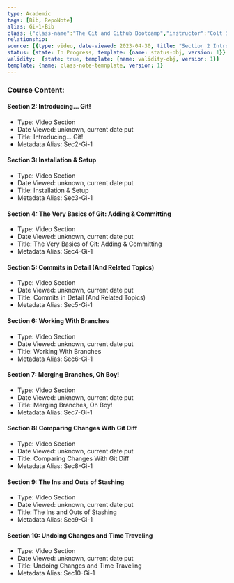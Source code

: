 ```yaml
---
type: Academic
tags: [Bib, RepoNote]
alias: Gi-1-Bib
class: {"class-name":"The Git and Github Bootcamp","instructor":"Colt Steele","medium":"Online Course","start-date":"2023-04-25","online-platform":"Udemy","length":"17 hours","class-alias":"Gi-1","template":{"name":"class-online-course-obj","version":1}}
relationship: 
source: [{type: video, date-viewed: 2023-04-30, title: "Section 2 Introducing... Git", class-alias: Gi-1, source-alias: Sec2-Gi-1, template: {name: source-video-obj, version: 1}}, {type: video, date-viewed: 2023-04-30, title: "Section 3 Installation & Setup", class-alias: Gi-1, source-alias: Sec3-Gi-1, template: {name: source-video-obj, version: 1}}, {type: video, date-viewed: 2023-05-01, title: "Section 4 The Very Basics of Git: Adding and Committing", class-alias: Gi-1, source-alias: Sec4-Gi-1, template: {name: source-video-obj, version: 1}}, {type: video, date-viewed: 2023-05-01, title: "Section 5 Commits in Detail (And Related Topics)", class-alias: Gi-1, source-alias: Sec5-Gi-1, template: {name: source-video-obj, version: 1}}, {type: video, date-viewed: 2023-05-01, title: "Section 6 Working With Branches", class-alias: Gi-1, source-alias: Sec6-Gi-1, template: {name: source-video-obj, version: 1}}, {type: video, date-viewed: 2023-05-03, title: "Section 7 Merging Branches, Oh Boy!", class-alias: Gi-1, source-alias: Sec7-Gi-1, template: {name: source-video-obj, version: 1}}, {type: video, date-viewed: 2023-05-04, title: "Section 8 Comparing Changes With Git Diff", class-alias: Gi-1, source-alias: Sec8-Gi-1, template: {name: source-video-obj, version: 1}}, {type: video, date-viewed: 2023-05-05, title: "Section 9 The Ins and Outs of Stashing", class-alias: Gi-1, source-alias: Sec9-Gi-1, template: {name: source-video-obj, version: 1}}, {type: video, date-viewed: 2023-05-05, title: "Section 10 Undoing Changes and Time Traveling", class-alias: Gi-1, source-alias: Sec10-Gi-1, template: {name: source-video-obj, version: 1}}]
status: {state: In Progress, template: {name: status-obj, version: 1}}
validity:  {state: true, template: {name: validity-obj, version: 1}}
template: {name: class-note-temnplate, version: 1}
---
```


### Course Content:

#### Section 2: Introducing... Git! 
- Type: Video Section
- Date Viewed: unknown, current date put
- Title: Introducing... Git!
- Metadata Alias: Sec2-Gi-1

#### Section 3: Installation & Setup
- Type: Video Section
- Date Viewed: unknown, current date put
- Title: Installation & Setup
- Metadata Alias: Sec3-Gi-1

#### Section 4: The Very Basics of Git: Adding & Committing 
- Type: Video Section
- Date Viewed: unknown, current date put
- Title: The Very Basics of Git: Adding & Committing
- Metadata Alias: Sec4-Gi-1

#### Section 5: Commits in Detail (And Related Topics)
- Type: Video Section
- Date Viewed: unknown, current date put
- Title: Commits in Detail (And Related Topics)
- Metadata Alias: Sec5-Gi-1

#### Section 6: Working With Branches
- Type: Video Section
- Date Viewed: unknown, current date put
- Title: Working With Branches
- Metadata Alias: Sec6-Gi-1

#### Section 7: Merging Branches, Oh Boy!
- Type: Video Section
- Date Viewed: unknown, current date put
- Title: Merging Branches, Oh Boy!
- Metadata Alias: Sec7-Gi-1

#### Section 8: Comparing Changes With Git Diff
- Type: Video Section
- Date Viewed: unknown, current date put
- Title: Comparing Changes With Git Diff
- Metadata Alias: Sec8-Gi-1

#### Section 9: The Ins and Outs of Stashing
- Type: Video Section
- Date Viewed: unknown, current date put
- Title: The Ins and Outs of Stashing
- Metadata Alias: Sec9-Gi-1

#### Section 10: Undoing Changes and Time Traveling
- Type: Video Section
- Date Viewed: unknown, current date put
- Title: Undoing Changes and Time Traveling
- Metadata Alias: Sec10-Gi-1